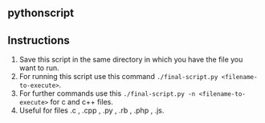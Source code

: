 ## pythonscript
## Instructions
1. Save this script in the same directory in which you have the file you want to run.
2. For running this script use this command `./final-script.py <filename-to-execute>`. 
3. For further commands use this `./final-script.py -n <filename-to-execute>` for c and c++ files.
4. Useful for files .c , .cpp , .py , .rb , .php , .js.
